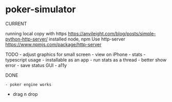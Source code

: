 # poker-simulator

CURRENT

running local copy with https
https://anvileight.com/blog/posts/simple-python-http-server/
installed node, npm
Use http-server
https://www.npmjs.com/package/http-server

TODO
	- adjust graphics for small screen
	- view on iPhone
	- stats
	- typescript usage
	- installable as an app
	- run stats as a thread
	- better show error
	- save status GUI
	- a11y

DONE

	- poker engine works
  - drag n drop
